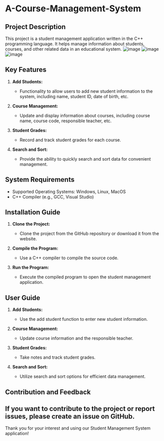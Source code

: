 # A-Course-Management-System

## Project Description
This project is a student management application written in the C++ programming language. It helps manage information about students, courses, and other related data in an educational system.
![image](https://github.com/Tienanh204/A-Course-Management-System/assets/131262099/07733f74-b14d-4a8f-8c7d-9ce25aea969f)
![image](https://github.com/Tienanh204/A-Course-Management-System/assets/131262099/67bb7581-30ac-4849-90b2-99950083f8fd)
![image](https://github.com/Tienanh204/A-Course-Management-System/assets/131262099/5b945158-6719-4cc1-80c8-0c668f058118)
## Key Features
1. **Add Students:**
   - Functionality to allow users to add new student information to the system, including name, student ID, date of birth, etc.

2. **Course Management:**
   - Update and display information about courses, including course name, course code, responsible teacher, etc.

3. **Student Grades:**
   - Record and track student grades for each course.

4. **Search and Sort:**
   - Provide the ability to quickly search and sort data for convenient management.

## System Requirements
- Supported Operating Systems: Windows, Linux, MacOS
- C++ Compiler (e.g., GCC, Visual Studio)

## Installation Guide
1. **Clone the Project:**
   - Clone the project from the GitHub repository or download it from the website.

2. **Compile the Program:**
   - Use a C++ compiler to compile the source code.

3. **Run the Program:**
   - Execute the compiled program to open the student management application.

## User Guide
1. **Add Students:**
   - Use the add student function to enter new student information.

2. **Course Management:**
   - Update course information and the responsible teacher.

3. **Student Grades:**
   - Take notes and track student grades.

4. **Search and Sort:**
   - Utilize search and sort options for efficient data management.

## Contribution and Feedback
If you want to contribute to the project or report issues, please create an issue on GitHub.
---
Thank you for your interest and using our Student Management System application!

